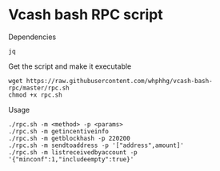 # Vcash bash RPC script

Dependencies
```
jq
```

Get the script and make it executable
```
wget https://raw.githubusercontent.com/whphhg/vcash-bash-rpc/master/rpc.sh
chmod +x rpc.sh
```

Usage
```
./rpc.sh -m <method> -p <params>
./rpc.sh -m getincentiveinfo
./rpc.sh -m getblockhash -p 220200
./rpc.sh -m sendtoaddress -p '["address",amount]'
./rpc.sh -m listreceivedbyaccount -p '{"minconf":1,"includeempty":true}'
```
